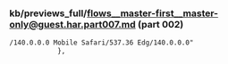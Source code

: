 ### kb/previews_full/flows__master-first__master-only@guest.har.part007.md (part 002)

```md
/140.0.0.0 Mobile Safari/537.36 Edg/140.0.0.0"
            },
   
```

```
